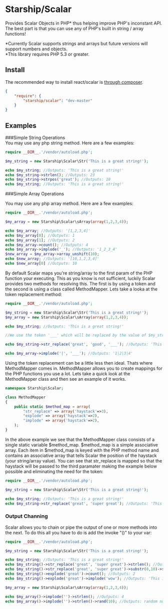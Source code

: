 # Starship/Scalar

Provides Scalar Objects in PHP* thus helping improve PHP's inconstant API. The best part is that you can use any of PHP's built in string / array functions!
  
*Currently Scalar supports strings and arrays but future versions will support numbers and objects.  
*This library requires PHP 5.3 or greater.  

## Install

The recommended way to install react/scalar is [through composer](http://getcomposer.org).

```JSON
{
    "require": {
        "starship/scalar": "dev-master"
    }
}
```

## Examples

###Simple String Operations  
You may use any php string method. Here are a few examples:

```php
require __DIR__.'/vendor/autoload.php';

$my_string = new Starship\Scalar\Str('This is a great string!');

echo $my_string; //Outputs: 'This is a great string!'
echo $my_string->strlen(); //Outputs: 23
echo $my_string->strpos('great'); //Outputs: 10
echo $my_string; //Outputs: 'This is a great string!'

```

###Simple Array Operations  

You may use any php array method. Here are a few examples:

```php
require __DIR__.'/vendor/autoload.php';

$my_array = new Starship\Scalar\sArray(array(1,2,3,4));

echo $my_array; //Outputs: '[1,2,3,4]'
echo $my_array[0]; //Outputs: 1
echo $my_array[1]; //Outputs: 2
echo $my_array->count(); //Outputs: 4
echo $my_array->implode('_'); //Outputs: '1_2_3_4'
$new_array = $my_array->array_unshift(10);
echo $new_array; //Outputs: '[10,1,2,3,4]'
echo $new_array[0] //Outputs: 10

```


By default Scalar maps you're string/array to the first param of the PHP function your executing. This as you know is not sufficient, luckily Scalar provides two methods for resolving this. The first is by using a token and the second is using a class called MethodMapper. Lets take a looka at the token replacement method:

```php
require __DIR__.'/vendor/autoload.php';

$my_string = new Starship\Scalar\Str('This is a great string!');
$my_array = new Starship\Scalar\sArray(array(1,2,3,4));

echo $my_string; //Outputs: 'This is a great string!'

//We use the token '___' which will be replaced by the value of $my_string ('This is a great string!')

echo $my_string->str_replace('great', 'good', '___'); //Outputs: 'This is a good string!'

echo $my_array->implode('|', '___'); //Outputs: '1|2|3|4'

```

Using the token replacement can be a little less then ideal. Thats where MethodMapper comes in. MethodMapper allows you to create mappings for the PHP functions you use a lot. Lets take a quick look at the MethodMapper class and then see an example of it works.

```php
namespace Starship\Scalar;

class MethodMapper
{
	public static $method_map = array(
		"str_replace" => array('haystack'=>3),
		"explode" => array('haystack'=>2),
		"implode" => array('haystack'=>2),
	);	
}
```

In the above example we see that the MethodMapper class consists of a single static variable $method_map. $method_map is a simple associative array. Each item in $method_map is keyed with the PHP method name and contains an associative array that tells Scalar the position of the haystack (your string/array value). You can see that str_replace is mapped so that the haystack will be passed to the third paramater making the example below possible and eliminating the need for the token:

```php
require __DIR__.'/vendor/autoload.php';

$my_string = new Starship\Scalar\Str('This is a great string!');

echo $my_string; //Outputs: 'This is a great string!'
echo $my_string->str_replace('great', 'super great'); //Outputs: 'This is a super great string!'

```

### Output Channing
Scalar allows you to chain or pipe the output of one or more methods into the next. To do this all you have to do is add the invoke "()" to your var:

```php
require __DIR__.'/vendor/autoload.php';

$my_string = new Starship\Scalar\Str('This is a great string!');

echo $my_string; //Outputs: 'This is a great string!'
echo $my_string()->str_replace('great', 'super great')->strlen(); //Outputs: 29
echo $my_string()->str_replace('great', 'super great')->substr(0,10)->strlen(); //Outputs 10;
echo $my_string()->explode('great')->count(); //Outputs: 2
echo $my_string()->explode('great')->implode('wow'); //Outputs: 'This is a wow string!'

$my_array = new Starship\Scalar\sArray(array(1,2,3,4));

echo $my_array()->implode('')->strlen(); //Outputs: 4
echo $my_array()->implode('')->strlen()->rand(10); //Outputs: random number between 4 and 10

